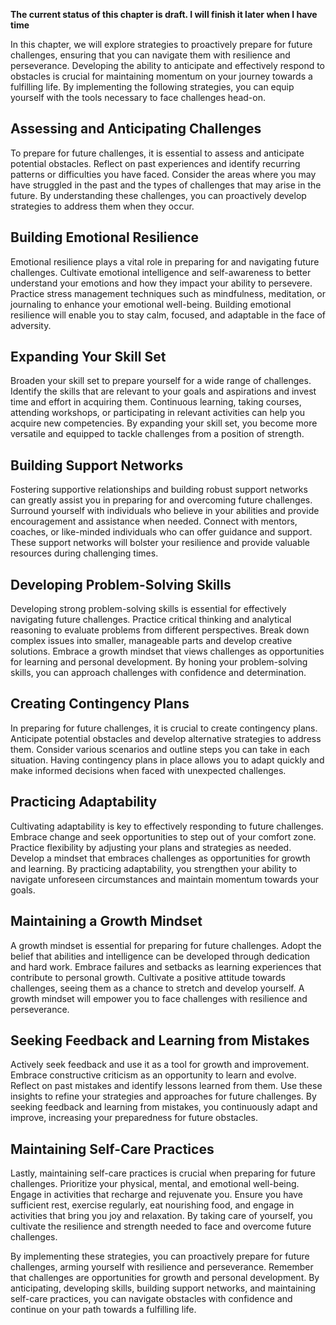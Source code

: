 **The current status of this chapter is draft. I will finish it later when I have time**

In this chapter, we will explore strategies to proactively prepare for future challenges, ensuring that you can navigate them with resilience and perseverance. Developing the ability to anticipate and effectively respond to obstacles is crucial for maintaining momentum on your journey towards a fulfilling life. By implementing the following strategies, you can equip yourself with the tools necessary to face challenges head-on.

**Assessing and Anticipating Challenges**
-----------------------------------------

To prepare for future challenges, it is essential to assess and anticipate potential obstacles. Reflect on past experiences and identify recurring patterns or difficulties you have faced. Consider the areas where you may have struggled in the past and the types of challenges that may arise in the future. By understanding these challenges, you can proactively develop strategies to address them when they occur.

**Building Emotional Resilience**
---------------------------------

Emotional resilience plays a vital role in preparing for and navigating future challenges. Cultivate emotional intelligence and self-awareness to better understand your emotions and how they impact your ability to persevere. Practice stress management techniques such as mindfulness, meditation, or journaling to enhance your emotional well-being. Building emotional resilience will enable you to stay calm, focused, and adaptable in the face of adversity.

**Expanding Your Skill Set**
----------------------------

Broaden your skill set to prepare yourself for a wide range of challenges. Identify the skills that are relevant to your goals and aspirations and invest time and effort in acquiring them. Continuous learning, taking courses, attending workshops, or participating in relevant activities can help you acquire new competencies. By expanding your skill set, you become more versatile and equipped to tackle challenges from a position of strength.

**Building Support Networks**
-----------------------------

Fostering supportive relationships and building robust support networks can greatly assist you in preparing for and overcoming future challenges. Surround yourself with individuals who believe in your abilities and provide encouragement and assistance when needed. Connect with mentors, coaches, or like-minded individuals who can offer guidance and support. These support networks will bolster your resilience and provide valuable resources during challenging times.

**Developing Problem-Solving Skills**
-------------------------------------

Developing strong problem-solving skills is essential for effectively navigating future challenges. Practice critical thinking and analytical reasoning to evaluate problems from different perspectives. Break down complex issues into smaller, manageable parts and develop creative solutions. Embrace a growth mindset that views challenges as opportunities for learning and personal development. By honing your problem-solving skills, you can approach challenges with confidence and determination.

**Creating Contingency Plans**
------------------------------

In preparing for future challenges, it is crucial to create contingency plans. Anticipate potential obstacles and develop alternative strategies to address them. Consider various scenarios and outline steps you can take in each situation. Having contingency plans in place allows you to adapt quickly and make informed decisions when faced with unexpected challenges.

**Practicing Adaptability**
---------------------------

Cultivating adaptability is key to effectively responding to future challenges. Embrace change and seek opportunities to step out of your comfort zone. Practice flexibility by adjusting your plans and strategies as needed. Develop a mindset that embraces challenges as opportunities for growth and learning. By practicing adaptability, you strengthen your ability to navigate unforeseen circumstances and maintain momentum towards your goals.

**Maintaining a Growth Mindset**
--------------------------------

A growth mindset is essential for preparing for future challenges. Adopt the belief that abilities and intelligence can be developed through dedication and hard work. Embrace failures and setbacks as learning experiences that contribute to personal growth. Cultivate a positive attitude towards challenges, seeing them as a chance to stretch and develop yourself. A growth mindset will empower you to face challenges with resilience and perseverance.

**Seeking Feedback and Learning from Mistakes**
-----------------------------------------------

Actively seek feedback and use it as a tool for growth and improvement. Embrace constructive criticism as an opportunity to learn and evolve. Reflect on past mistakes and identify lessons learned from them. Use these insights to refine your strategies and approaches for future challenges. By seeking feedback and learning from mistakes, you continuously adapt and improve, increasing your preparedness for future obstacles.

**Maintaining Self-Care Practices**
-----------------------------------

Lastly, maintaining self-care practices is crucial when preparing for future challenges. Prioritize your physical, mental, and emotional well-being. Engage in activities that recharge and rejuvenate you. Ensure you have sufficient rest, exercise regularly, eat nourishing food, and engage in activities that bring you joy and relaxation. By taking care of yourself, you cultivate the resilience and strength needed to face and overcome future challenges.

By implementing these strategies, you can proactively prepare for future challenges, arming yourself with resilience and perseverance. Remember that challenges are opportunities for growth and personal development. By anticipating, developing skills, building support networks, and maintaining self-care practices, you can navigate obstacles with confidence and continue on your path towards a fulfilling life.
